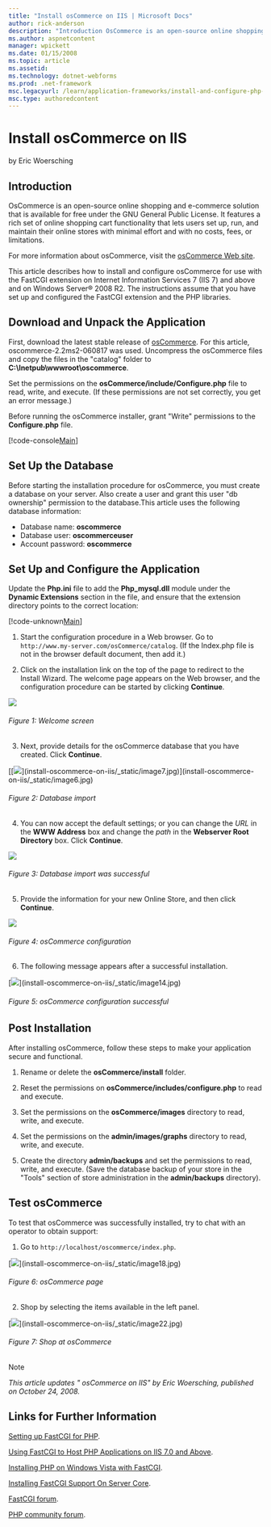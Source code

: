 ```yaml
---
title: "Install osCommerce on IIS | Microsoft Docs"
author: rick-anderson
description: "Introduction OsCommerce is an open-source online shopping and e-commerce solution that is available for free under the GNU General Public License. It feature..."
ms.author: aspnetcontent
manager: wpickett
ms.date: 01/15/2008
ms.topic: article
ms.assetid: 
ms.technology: dotnet-webforms
ms.prod: .net-framework
msc.legacyurl: /learn/application-frameworks/install-and-configure-php-applications-on-iis/install-oscommerce-on-iis
msc.type: authoredcontent
---
```

Install osCommerce on IIS
====================
by Eric Woersching

## Introduction

OsCommerce is an open-source online shopping and e-commerce solution that is available for free under the GNU General Public License. It features a rich set of online shopping cart functionality that lets users set up, run, and maintain their online stores with minimal effort and with no costs, fees, or limitations.

For more information about osCommerce, visit the [osCommerce Web site](http://www.oscommerce.com/).

This article describes how to install and configure osCommerce for use with the FastCGI extension on Internet Information Services 7 (IIS 7) and above and on Windows Server® 2008 R2. The instructions assume that you have set up and configured the FastCGI extension and the PHP libraries.

## Download and Unpack the Application

First, download the latest stable release of [osCommerce](http://www.oscommerce.com/solutions/downloads). For this article, oscommerce-2.2ms2-060817 was used. Uncompress the osCommerce files and copy the files in the "catalog" folder to **C:\Inetpub\wwwroot\oscommerce**.

Set the permissions on the **osCommerce/include/Configure.php** file to read, write, and execute. (If these permissions are not set correctly, you get an error message.)

Before running the osCommerce installer, grant "Write" permissions to the **Configure.php** file.


[!code-console[Main](install-oscommerce-on-iis/samples/sample1.cmd)]


## Set Up the Database

Before starting the installation procedure for osCommerce, you must create a database on your server. Also create a user and grant this user "db ownership" permission to the database.This article uses the following database information:

- Database name: **oscommerce**
- Database user: **oscommerceuser**
- Account password: **oscommerce**

## Set Up and Configure the Application

Update the **Php.ini** file to add the **Php\_mysql.dll** module under the **Dynamic Extensions** section in the file, and ensure that the extension directory points to the correct location:


[!code-unknown[Main](install-oscommerce-on-iis/samples/sample-127111-2.unknown)]


1. Start the configuration procedure in a Web browser. Go to `http://www.my-server.com/osCommerce/catalog`. (If the Index.php file is not in the browser default document, then add it.)

2. Click on the installation link on the top of the page to redirect to the Install Wizard. The welcome page appears on the Web browser, and the configuration procedure can be started by clicking **Continue**.

[![](install-oscommerce-on-iis/_static/image5.jpg)](install-oscommerce-on-iis/_static/image4.jpg)

###### Figure 1: Welcome screen

3. Next, provide details for the osCommerce database that you have created. Click **Continue**.

[[[![](install-oscommerce-on-iis/_static/image9.jpg)](install-oscommerce-on-iis/_static/image8.jpg)](install-oscommerce-on-iis/_static/image7.jpg)](install-oscommerce-on-iis/_static/image6.jpg)

###### Figure 2: Database import

4. You can now accept the default settings; or you can change the *URL* in the **WWW Address** box and change the *path* in the **Webserver Root Directory** box. Click **Continue**.

[![](install-oscommerce-on-iis/_static/image11.jpg)](install-oscommerce-on-iis/_static/image10.jpg)

###### Figure 3: Database import was successful

5. Provide the information for your new Online Store, and then click **Continue**.

[![](install-oscommerce-on-iis/_static/image13.jpg)](install-oscommerce-on-iis/_static/image12.jpg)

###### Figure 4: osCommerce configuration

6. The following message appears after a successful installation.

[[![](install-oscommerce-on-iis/_static/image17.jpg)](install-oscommerce-on-iis/_static/image16.jpg)](install-oscommerce-on-iis/_static/image14.jpg)

###### Figure 5: osCommerce configuration successful

## Post Installation

After installing osCommerce, follow these steps to make your application secure and functional.

1. Rename or delete the **osCommerce/install** folder.

2. Reset the permissions on **osCommerce/includes/configure.php** to read and execute.

3. Set the permissions on the **osCommerce/images** directory to read, write, and execute.

4. Set the permissions on the **admin/images/graphs** directory to read, write, and execute.

5. Create the directory **admin/backups** and set the permissions to read, write, and execute. (Save the database backup of your store in the "Tools" section of store administration in the **admin/backups** directory).

## Test osCommerce

To test that osCommerce was successfully installed, try to chat with an operator to obtain support:

1. Go to `http://localhost/oscommerce/index.php`.

[[![](install-oscommerce-on-iis/_static/image21.jpg)](install-oscommerce-on-iis/_static/image20.jpg)](install-oscommerce-on-iis/_static/image18.jpg)

###### Figure 6: osCommerce page

2. Shop by selecting the items available in the left panel.

[[![](install-oscommerce-on-iis/_static/image25.jpg)](install-oscommerce-on-iis/_static/image24.jpg)](install-oscommerce-on-iis/_static/image22.jpg)

###### Figure 7: Shop at osCommerce


> [!NOTE]
> *This article updates " osCommerce on IIS" by Eric Woersching, published on October 24, 2008.*


## Links for Further Information

[Setting up FastCGI for PHP](../running-php-applications-on-iis/set-up-fastcgi-for-php.md).

[Using FastCGI to Host PHP Applications on IIS 7.0 and Above](file://office.prowesscorp.com@ssl/DavWWWRoot/IIS-PHP_Content_Management_and_Update/Shared%20Documents/Create%20a%20Separate%20Virtual%20Directory%20for%20PHP%20Content.docx).

[Installing PHP on Windows Vista with FastCGI](../install-and-configure-php-on-iis/installing-php-on-windows-vista-with-fastcgi.md).

[Installing FastCGI Support On Server Core](../install-and-configure-php-on-iis/install-php-and-fastcgi-support-on-server-core.md).

[FastCGI forum](https://forums.iis.net/1104.aspx).

[PHP community forum](https://forums.iis.net/1102.aspx).
